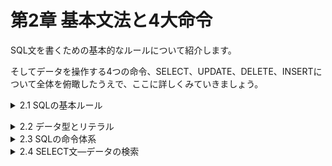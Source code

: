 # 第2章 基本文法と4大命令

SQL文を書くための基本的なルールについて紹介します。

そしてデータを操作する4つの命令、SELECT、UPDATE、DELETE、INSERTについて全体を俯瞰したうえで、ここに詳しくみていきましょう。

<details><summary>2.1 SQLの基本ルール</summary>

### 2.1.1 記述形式に関するルール
- SQLに共通する基本ルール(1)
    - 文の途中に改行を入れることができる。
    - 行の先頭や行の途中に半角の空白を入れることができる。

    SQLは文の途中で改行することが許されています。また、行の先頭や行の途中に空白を入れることも可能です。これらのルールを活用して、読みやすく整形されたSQL文の記述を心がけましょう。

- 一行で記述されたSELECT文

    ```sql
    SELECT 費目, 出金額 FROM 家計簿 WHERE 出金額 > 3000
    ```

- 整形されたSELECT文

    ```sql
    SELECT 費目, 出金額
     FROM 家計簿
     WHERE 出金額 > 3000
    ```

- 末尾のセミコロンで文の終了を表す
    
    文中に改行を含むことができるSQLの特性は、わかりやすいSQL文を書くためにはとても重宝します。一方で、複数のSQL文を続けて記述する場合などには、どこの文に区切りがあるのかが分かりにくいというデメリットがあります。そこで、1つのSQL文の末尾にセミコロン記号(;)を付けることにより、文の区切りを明示することがあります。
    
    ```sql
    SELECT *
    FROM 家計簿; # ここまででSELECT文終了
    DELETE FROM 家計簿;# ここまででDELETE文終了
    ```

    本書では、複数のSQL文を1つのリストとして掲載する場合のみ、セミコロンを付けています。


### 2.1.2 コメントに関する2つのルール
    
コメントの記述方法には、次の2つのルールがあります

- SQLに共通する基本ルール(2)
    - ハイフン2つ(- -)から行末まではコメントになり、無視される。
    - /* から*/まではコメントになり、無視される。

    コメントを記述したSQL

    ```sql
    /* 入出金表示用SQL バージョン0.1
       作成者:朝香あゆみ 作成日:2018-02-01 */
    SELECT 入金額, 出金額  -- 金額関連の列のみ表示
      FROM 家計簿
    ```

    改行や空白による生計とコメントを併せて活用することにより、後で見た時や、チームで共有した時にわかりやすいSQL文の記述が可能になります。


### 2.1.3 予約語に関するルール
    
SQL文に記述できる語句についてのルール。

- SQLに共通する基本ルール(3)
    - SELECTやWHEREなどの命令に使う単語は、SQLとして特別な意味を持つ「予約語」である。
    - 予約語を記述する際は、大文字と小文字の区別はない。
    - テーブル名や列名に予約語を利用することはできない。
    
    SELECTやWHEREなどの一部の単語は、SQLの機能として特別な意味を持つため、列名などに使うことはできません。これを予約語(keyword)といいます。
    
    SQLの文中では、予約語を大文字と小文字のどちらで書いても同じ意味になります。たとえば、
    
    ```sql
    select * FROM 家計簿
    ```
    
    でも
    
    ```sql
    Select * froM 家計簿
    ```
    
    でも同じように動作しますが、できるだけ判別しやすい書き方にすることをお薦めします。すでに会社やプロジェクトでルールが定められていればそれに従うと良いでしょう。
    
    なお、列名やテーブル名について、大文字と小文字を区別するかどうかは、DBMS製品や動作するOS、設定などによって異なります。</details>


<details><summary>2.2 データ型とリテラル</summary>

### 2.2.1 リテラルの種類

-
    
    ```sql
    INSERT INTO 家計簿
    		 VALUES ('2018-02-25', '居住費', '3月の家賃', 0, 85000)
    ```
    
    2行目には家計簿テーブルの各列に格納する5つのデータが記述されています。SQL文の中に書き込まれたデータそのものを特にリテラル(literal)といいます。
    
- リテラルの記述に関するルール
    - 「'」で括らずに記述されたリテラルは、数値情報として扱われる。
    - 「’」で括られたリテラルは、基本的に文字列情報として扱われる。
    - 「'」で括られ、’2018-02-25’のような一定の形式で記述されたリテラルは、日付情報として扱われる。
        
        たとえば、「123」と「'123'」では意味が異なります。前者は123(ひゃくにじゅうさん)という数量を表す数値データ、後者は123(いち・に・さん)という3つの文字の並びを表す文字列データです。


### 2.2.2 列とデータ型

数値のデータを誤って文字列情報として指定してデータ形式で格納されないように、データベースには安全装置が備わっています。DBMSは、数値ではないとして処理を中断するか、受け取った文字列を強制的に数値に変換して格納しようとします。

データベースの中には複数のテーブルがあり、テーブルは行と列から成り立っています。それぞれの列には名前がついていますが、それに加えて、列ごとに格納できるデータの種類を表すデータ型(data type)を定めることになっています。
| データ型の設定 | DATE(日付) | VARCHAR(20)(可変長文字列、最大20バイト) | VARCHAR(80)(可変超文字列、最大80バイト) | INTEGER(整数) | INTEGER(整数) |
| --- | --- | --- | --- | --- | --- |
| 列名 | 日付 | 費目 | メモ | 入金額 | 出金額 |

たとえば、入金額と出金額の列にはあらかじめ「INTEGER」という数値のデータがが設定されているため、格納できるデータは数値のみとなっています。

代表的なデータ型
| データ種別 | 区分 | 代表的なデータ型名 |
| --- | --- | --- |
| 数値 | 整数値 | INTEGER型 |
| 数値 | 小数 | DECIMAL型、REAL型 |
| 文字列 | 固定長 | CHAR型 |
| 文字列 | 可変長 | VARCHAR型 |
| 日付と時刻 | — | DATETIME型、DATE型、TIME型 |

利用可能なデータ型はDBMS製品によって異なりますが、数値型、文字列型、日付型は基本的に必ず用意されています。特に、INTEGER型、CHAR型、VARCHAR型は、多くのDBMS製品で共通して利用することができます。

- データ型
    - テーブルの各列には、データ型が指定されている。
    - 列には、データ型で指定された種類の情報しか格納することはできない。
    - 利用可能なデータ型は、DBMS製品によって異なる。


### 2.2.3 固定長と可変長

CHAR型は固定長の文字列データを扱うデータ型です。たとえば、CHAR(10)と指定されている列では、あらかじめ10バイトの領域が確保されており、格納するデータは常に10バイトになります。格納しようとする文字列が10バイトに満たない場合は、文字列の右側に空白が追加され、10バイトぴったりに調整されてから格納されます。

一方、VARCHAR型を指定された列は、格納する文字列の長さを勝手に調整することはありません。たとえば、VARCHAR(10)と指定された列では、3バイトや7バイトの文字列が入力された場合、それに合わせた領域が確保されるため、そのままの長さで格納することが可能です。ただし、最大長として10が指定してあるため、11バイトの文字列は格納できません。

- CHAR型は郵便番号や社員番号など、格納するデータの桁数が決まっているもの。
- VARCHAR型は氏名や書籍名など、格納するデータの桁数が変動する可能性のあるもの。

に向いたデータ型と言えます。

- DBMSに依存しやすい日付の取り扱い
    
    日付の取り扱いに関しては、各DBMS製品間での違いが比較的大きい点に注意が必要です。主に、次のような点が異なっています。
    
    - 日付リテラルとしてどのような記述を許すか
    - 日付に関するデータ型の名前や制度
    - 日付に関して利用できる命令(関数)の種類</details>


<details><summary>2.3 SQLの命令体系</summary>

### 2.3.1 4つの重要なSQL文

ほとんどのデータ操作は、SELECT、UPDATE、DELETE、INSERTのたった4つの命令で実現できてしまいます。これら4つのSQL命令は、DML(Data Manipulation Language)と総称されています。

- SQLの言語体系
    - SQLでデータ処理を行うには、命令をたくさん覚える必要はない。
    - 4大命令だけで、ほとんどの処理を実現できる。
    
    4つの命令にさまざまな修飾語のようなものを付加することで非常な複雑なデータ操作を実現できることが、SQLという言語の特徴です。
    
    ```sql
    シンプルな命令→検索をお願いします。
    豊富な修飾語→「日付」と「出金額」だけでいい。ただ、今年の1月分だけが欲しくて。
    あと、日付が新しい順に並べ替えてくれる？
    
    --SQLだと
    SELECT 日付, 出金額
      FROM ...
     WHERE ...
    ORDER BY ...
    ```
    
- 2.3.2 4大命令の全体像を俯瞰する
    
    命令の数は少なくてシンプルだが、複雑に修飾できるというSQLの特徴が混乱させることも少なくありません。しかし、4つの命令の文法をスッキリとマスターするコツが3つあります。
    
    - 4大命令をスッキリと学ぶコツ(1)
        
        4大命令の構造と修飾語の全体像をしっかり把握する。
        
        | 命令 | 各命令で固有の部分 | 対象行の絞り込み | 検索結果の加工 |
        | --- | --- | --- | --- |
        | SELECT | 列名•••FROM テーブル名 | WHERE 〜 | その他修飾 |
        | UPDATE | テーブル名 SET 列名 = 値••• | WHERE 〜 |  |
        | DELETE | FROM テーブル名 | WHERE 〜 |  |
        | INSERT | INTO テーブル名 (列名•••) VALUES (値•••) |  |  |
</details>


<details><summary>2.4 SELECT文—データの検索</summary>


### 2.4.1 SELECT文の基本構文
    
データベースとデータのやり取りをするにあたって、最も頻繁に使われるSQLがSELECT文です。テーブルから目的のデータを指定して取得することがその役割です。

SELECT文の基本構文

```sql
SELECT 列名••• # SELECT:取得しなさい　列名:この列のデータを
  FROM テーブル名 # FROM テーブル名:このテーブルから
(WHERE修飾)
(その他の修飾)
```

1行目のSELECTの後ろには、取得したい列の名前をカンマで区切って記述します。また「＊」アスタリスクを記述すれば、すべての列を指定することができます。

2行目はFROM句といい、データを取得するテーブルを指定するために必ず指定します。

以降、必要に応じて、WHEREによる修飾やその他の修飾を続けて記述します。


### 2.4.2 ASによる別名の定義
    
SELECT文における列名やテーブル名の指定では、それぞれの記述の後ろに「AS + 任意のキーワード」を付けることで、別名を定義することができます。
```sql
SELECT 費目 AS ITEM, 入金額 AS RECEIVE, 出金額 AS PAY
  FROM 家計簿 AS MONEYBOOK
 WHERE 費目 = '給料'
```

- **別名をつけるメリット**
    - 結果表における列のタイトルを任意のものに変更できる。
    - わかりにくい列名や長い列名でも、わかりやすく短い別名をつけて利用することができる。
- **SELECT ＊ の濫用に御用心**
    
    *による全列検索は便利ですが、データベースの設計変更などで列が増えたり減ったりすると、検索結果も変化してしまいます。そのため、データベースを検索するアプリケーションプログラムでSELECT *を使用していた場合、予期しないバグの原因になることがあります。実際の開発では極力使用を避けるか、十分な検討が必要です。
